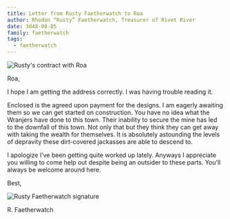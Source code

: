 ```yaml
---
title: Letter from Rusty Faetherwatch to Roa
author: Rhodon “Rusty” Faetherwatch, Treasurer of Rivet River
date: 3048-08-05
family: faetherwatch
tags:
  - faetherwatch
---
```

![Rusty's contract with Roa](/static/img/rusty-roa-contract.jpg)

Roa,

I hope I am getting the address correctly. I was having trouble reading it. 

Enclosed is the agreed upon payment for the designs. I am eagerly awaiting them so we can get started on construction. You have no idea what the Wranjers have done to this town. Their inability to secure the mine has led to the downfall of this town. Not only that but they think they can get away with taking the wealth for themselves. It is absolutely astounding the levels of depravity these dirt-covered jackasses are able to descend to.

I apologize I’ve been getting quite worked up lately. Anyways I appreciate you willing to come help out despite being an outsider to these parts. You’ll always be welcome around here.

Best,

![Rusty Faetherwatch signature](/static/img/rusty-signature-2.png)

R. Faetherwatch